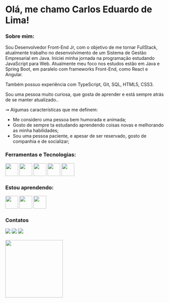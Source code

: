 # Olá, me chamo Carlos Eduardo de Lima!

### Sobre mim:
Sou Desenvolvedor Front-End Jr, com o objetivo de me tornar FullStack, atualmente trabalho no desenvolvimento de um Sistema de Gestão Empresarial em Java. Iniciei minha jornada na programação estudando JavaScript para Web. Atualmente meu foco nos estudos estão em Java e Spring Boot, em paralelo com frameworks Front-End, como React e Angular.

Também possuo experiência com TypeScript, Git, SQL, HTML5, CSS3.

Sou uma pessoa muito curiosa, que gosta de aprender e está sempre atrás de se manter atualizado..

⇝ Algumas características que me definem:
<ul>
  <li>Me considero uma pessoa bem humorada e animada;</li>
  <li>
    Gosto de sempre ta estudando aprendendo coisas novas e melhorando as minha
    habilidades;
  </li>
  <li>
    Sou uma pessoa paciente, e apesar de ser reservado, gosto de companhia e de
    socializar;
  </li>
</ul>

### Ferramentas e Tecnologias:
<img src="https://cdn.jsdelivr.net/gh/devicons/devicon/icons/html5/html5-original.svg" width="40" height="40" /> <img src="https://cdn.jsdelivr.net/gh/devicons/devicon/icons/css3/css3-original.svg"  width="40" height="40" /> <img src="https://cdn.jsdelivr.net/gh/devicons/devicon/icons/javascript/javascript-original.svg" width="40" height="40" /> <img src="https://cdn.jsdelivr.net/gh/devicons/devicon/icons/git/git-original.svg" width="40" height="40"/> <img src="https://cdn.jsdelivr.net/gh/devicons/devicon/icons/mysql/mysql-original-wordmark.svg" width="40" height="40" />

### Estou aprendendo:
<img src="https://cdn.jsdelivr.net/gh/devicons/devicon/icons/typescript/typescript-plain.svg" width="40" height="40" /> <img src="https://cdn.jsdelivr.net/gh/devicons/devicon/icons/react/react-original.svg" width="40" height="40" /> <img src="https://cdn.jsdelivr.net/gh/devicons/devicon/icons/nodejs/nodejs-original.svg" width="40" height="40"/>

### Contatos
<div>
<a href = "mailto:caarlos821@gmail.com"><img src="https://img.shields.io/badge/Gmail-D14836?style=for-the-badge&logo=gmail&logoColor=white" target="_blank"></a>
<a href="https://instagram.com/ocarloslimma" target="_blank"><img src="https://img.shields.io/badge/-Instagram-%23E4405F?style=for-the-badge&logo=instagram&logoColor=white" target="_blank"></a>
<a href="https://www.linkedin.com/in/caarloslima" target="_blank"><img src="https://img.shields.io/badge/-LinkedIn-%230077B5?style=for-the-badge&logo=linkedin&logoColor=white" target="_blank"></a>
</div>

</br>

<a href="https://github.com/CaarlosLima">
  <img height="180em" src="https://github-readme-stats.vercel.app/api/top-langs/?username=CaarlosLima&layout=compact&langs_count=7&theme=dracula" />
</a>
